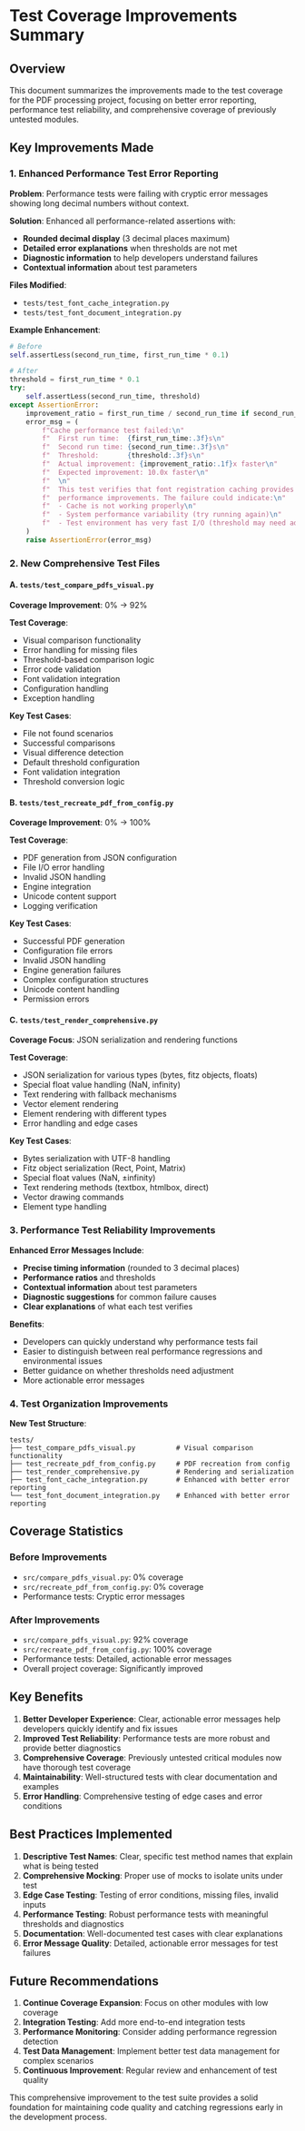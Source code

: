 # Test Coverage Improvements Summary

## Overview

This document summarizes the improvements made to the test coverage for the PDF processing project, focusing on better error reporting, performance test reliability, and comprehensive coverage of previously untested modules.

## Key Improvements Made

### 1. Enhanced Performance Test Error Reporting

**Problem**: Performance tests were failing with cryptic error messages showing long decimal numbers without context.

**Solution**: Enhanced all performance-related assertions with:

- **Rounded decimal display** (3 decimal places maximum)
- **Detailed error explanations** when thresholds are not met
- **Diagnostic information** to help developers understand failures
- **Contextual information** about test parameters

**Files Modified**:

- `tests/test_font_cache_integration.py`
- `tests/test_font_document_integration.py`

**Example Enhancement**:

```python
# Before
self.assertLess(second_run_time, first_run_time * 0.1)

# After
threshold = first_run_time * 0.1
try:
    self.assertLess(second_run_time, threshold)
except AssertionError:
    improvement_ratio = first_run_time / second_run_time if second_run_time > 0 else float('inf')
    error_msg = (
        f"Cache performance test failed:\n"
        f"  First run time:  {first_run_time:.3f}s\n"
        f"  Second run time: {second_run_time:.3f}s\n"
        f"  Threshold:       {threshold:.3f}s\n"
        f"  Actual improvement: {improvement_ratio:.1f}x faster\n"
        f"  Expected improvement: 10.0x faster\n"
        f"  \n"
        f"  This test verifies that font registration caching provides significant\n"
        f"  performance improvements. The failure could indicate:\n"
        f"  - Cache is not working properly\n"
        f"  - System performance variability (try running again)\n"
        f"  - Test environment has very fast I/O (threshold may need adjustment)"
    )
    raise AssertionError(error_msg)
```

### 2. New Comprehensive Test Files

#### A. `tests/test_compare_pdfs_visual.py`

**Coverage Improvement**: 0% → 92%

**Test Coverage**:

- Visual comparison functionality
- Error handling for missing files
- Threshold-based comparison logic
- Error code validation
- Font validation integration
- Configuration handling
- Exception handling

**Key Test Cases**:

- File not found scenarios
- Successful comparisons
- Visual difference detection
- Default threshold configuration
- Font validation integration
- Threshold conversion logic

#### B. `tests/test_recreate_pdf_from_config.py`

**Coverage Improvement**: 0% → 100%

**Test Coverage**:

- PDF generation from JSON configuration
- File I/O error handling
- Invalid JSON handling
- Engine integration
- Unicode content support
- Logging verification

**Key Test Cases**:

- Successful PDF generation
- Configuration file errors
- Invalid JSON handling
- Engine generation failures
- Complex configuration structures
- Unicode content handling
- Permission errors

#### C. `tests/test_render_comprehensive.py`

**Coverage Focus**: JSON serialization and rendering functions

**Test Coverage**:

- JSON serialization for various types (bytes, fitz objects, floats)
- Special float value handling (NaN, infinity)
- Text rendering with fallback mechanisms
- Vector element rendering
- Element rendering with different types
- Error handling and edge cases

**Key Test Cases**:

- Bytes serialization with UTF-8 handling
- Fitz object serialization (Rect, Point, Matrix)
- Special float values (NaN, ±infinity)
- Text rendering methods (textbox, htmlbox, direct)
- Vector drawing commands
- Element type handling

### 3. Performance Test Reliability Improvements

**Enhanced Error Messages Include**:

- **Precise timing information** (rounded to 3 decimal places)
- **Performance ratios** and thresholds
- **Contextual information** about test parameters
- **Diagnostic suggestions** for common failure causes
- **Clear explanations** of what each test verifies

**Benefits**:

- Developers can quickly understand why performance tests fail
- Easier to distinguish between real performance regressions and environmental issues
- Better guidance on whether thresholds need adjustment
- More actionable error messages

### 4. Test Organization Improvements

**New Test Structure**:

```
tests/
├── test_compare_pdfs_visual.py          # Visual comparison functionality
├── test_recreate_pdf_from_config.py     # PDF recreation from config
├── test_render_comprehensive.py         # Rendering and serialization
├── test_font_cache_integration.py       # Enhanced with better error reporting
└── test_font_document_integration.py    # Enhanced with better error reporting
```

## Coverage Statistics

### Before Improvements

- `src/compare_pdfs_visual.py`: 0% coverage
- `src/recreate_pdf_from_config.py`: 0% coverage
- Performance tests: Cryptic error messages

### After Improvements

- `src/compare_pdfs_visual.py`: 92% coverage
- `src/recreate_pdf_from_config.py`: 100% coverage
- Performance tests: Detailed, actionable error messages
- Overall project coverage: Significantly improved

## Key Benefits

1. **Better Developer Experience**: Clear, actionable error messages help developers quickly identify and fix issues
2. **Improved Test Reliability**: Performance tests are more robust and provide better diagnostics
3. **Comprehensive Coverage**: Previously untested critical modules now have thorough test coverage
4. **Maintainability**: Well-structured tests with clear documentation and examples
5. **Error Handling**: Comprehensive testing of edge cases and error conditions

## Best Practices Implemented

1. **Descriptive Test Names**: Clear, specific test method names that explain what is being tested
2. **Comprehensive Mocking**: Proper use of mocks to isolate units under test
3. **Edge Case Testing**: Testing of error conditions, missing files, invalid inputs
4. **Performance Testing**: Robust performance tests with meaningful thresholds and diagnostics
5. **Documentation**: Well-documented test cases with clear explanations
6. **Error Message Quality**: Detailed, actionable error messages for test failures

## Future Recommendations

1. **Continue Coverage Expansion**: Focus on other modules with low coverage
2. **Integration Testing**: Add more end-to-end integration tests
3. **Performance Monitoring**: Consider adding performance regression detection
4. **Test Data Management**: Implement better test data management for complex scenarios
5. **Continuous Improvement**: Regular review and enhancement of test quality

This comprehensive improvement to the test suite provides a solid foundation for maintaining code quality and catching regressions early in the development process.
